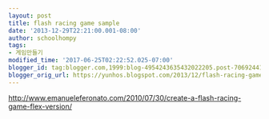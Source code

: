 ```yaml
---
layout: post
title: flash racing game sample
date: '2013-12-29T22:21:00.001-08:00'
author: schoolhompy
tags:
- 게임만들기
modified_time: '2017-06-25T02:22:52.025-07:00'
blogger_id: tag:blogger.com,1999:blog-4954243635432022205.post-706924410015032280
blogger_orig_url: https://yunhos.blogspot.com/2013/12/flash-racing-game-sample_29.html
---
```


<p><a href="http://www.emanueleferonato.com/2010/07/30/create-a-flash-racing-game-flex-version/">http://www.emanueleferonato.com/2010/07/30/create-a-flash-racing-game-flex-version/</a></p>